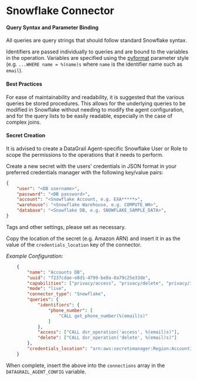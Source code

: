 # Snowflake Connector

#### Query Syntax and Parameter Binding
All queries are query strings that should follow standard Snowflake syntax. 

Identifiers are passed individually to queries and are bound to the variables in the operation. Variables are specified using the [pyformat](https://peps.python.org/pep-0249/#paramstyle) parameter style (e.g. `...WHERE name = %(name)s` where `name` is the identifier name such as `email`).

#### Best Practices
For ease of maintainability and readability, it is suggested that the various queries be stored procedures. This allows for the underlying queries to be modified in Snowflake without needing to modify the agent configuration, and for the query lists to be easily readable, especially in the case of complex joins.

#### Secret Creation

It is advised to create a DataGrail Agent-specific Snowflake User or Role to scope the permissions to the operations that it needs to perform. 

Create a new secret with the users' credentials in JSON format in your preferred credentials manager with the following key/value pairs:
```json
{
    "user": "<DB username>",
    "password": "<DB password>",
    "account": "<Snowflake Account, e.g. EXA*****>",
    "warehouse": "<Snowflake Warehouse, e.g. COMPUTE_WH>",
    "database": "<Snowflake DB, e.g. SNOWFLAKE_SAMPLE_DATA>",
}
```
Tags and other settings, please set as necessary.

Copy the location of the secret (e.g. Amazon ARN) and insert it in as the value of the `credentials_location` key of the connector.

_Example Configuration:_
```json
    {
        "name": "Accounts DB",
        "uuid": "f237cdae-e8d1-4799-be0a-8a79c25e33de",
        "capabilities": ["privacy/access", "privacy/delete", "privacy/identifiers"],
        "mode": "live",
        "connector_type": "Snowflake",
        "queries": {
            "identifiers": {
                "phone_number": [
                    "CALL get_phone_number(%(email)s)"
                ]
            },
            "access": ["CALL dsr_operation('access', %(email)s)"],
            "delete": ["CALL dsr_operation('delete', %(email)s)"]
        },
        "credentials_location": "arn:aws:secretsmanager:Region:AccountId:secret:datagrail.snowflake"
    }
```

When complete, insert the above into the `connections` array in the `DATAGRAIL_AGENT_CONFIG` variable.
